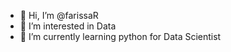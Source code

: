 - 👋 Hi, I’m @farissaR
- 👀 I’m interested in Data
- 🌱 I’m currently learning python for Data Scientist

